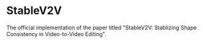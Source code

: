 # StableV2V
The official implementation of the paper titled "StableV2V: Stablizing Shape Consistency in Video-to-Video Editing".
